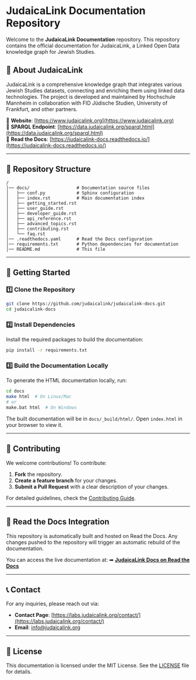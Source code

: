 # JudaicaLink Documentation Repository

Welcome to the **JudaicaLink Documentation** repository. This repository contains the official documentation for JudaicaLink, a Linked Open Data knowledge graph for Jewish Studies.

## 📖 About JudaicaLink
JudaicaLink is a comprehensive knowledge graph that integrates various Jewish Studies datasets, connecting and enriching them using linked data technologies. The project is developed and maintained by Hochschule Mannheim in collaboration with FID Jüdische Studien, University of Frankfurt, and other partners.

🔗 **Website**: [https://www.judaicalink.org](https://www.judaicalink.org)  
🔗 **SPARQL Endpoint**: [https://data.judaicalink.org/sparql.html](https://data.judaicalink.org/sparql.html)  
🔗 **Read the Docs**: [https://judaicalink-docs.readthedocs.io/](https://judaicalink-docs.readthedocs.io/)  

---

## 📂 Repository Structure

```
/
│── docs/                  # Documentation source files
│   ├── conf.py            # Sphinx configuration
│   ├── index.rst          # Main documentation index
│   ├── getting_started.rst
│   ├── user_guide.rst
│   ├── developer_guide.rst
│   ├── api_reference.rst
│   ├── advanced_topics.rst
│   ├── contributing.rst
│   └── faq.rst
│── .readthedocs.yaml      # Read the Docs configuration
│── requirements.txt       # Python dependencies for documentation
│── README.md              # This file
```

---

## 🚀 Getting Started

### 1️⃣ Clone the Repository
```sh
git clone https://github.com/judaicalink/judaicalink-docs.git
cd judaicalink-docs
```

### 2️⃣ Install Dependencies
Install the required packages to build the documentation:
```sh
pip install -r requirements.txt
```

### 3️⃣ Build the Documentation Locally
To generate the HTML documentation locally, run:
```sh
cd docs
make html  # On Linux/Mac
# or
make.bat html  # On Windows
```
The built documentation will be in `docs/_build/html/`. Open `index.html` in your browser to view it.

---

## 📄 Contributing
We welcome contributions! To contribute:
1. **Fork** the repository.
2. **Create a feature branch** for your changes.
3. **Submit a Pull Request** with a clear description of your changes.

For detailed guidelines, check the [Contributing Guide](docs/contributing.rst).

---

## 🔧 Read the Docs Integration
This repository is automatically built and hosted on Read the Docs. Any changes pushed to the repository will trigger an automatic rebuild of the documentation.

You can access the live documentation at:
➡ **[JudaicaLink Docs on Read the Docs](https://judaicalink-docs.readthedocs.io/)**

---

## 📞 Contact
For any inquiries, please reach out via:
- **Contact Page**: [https://labs.judaicalink.org/contact/](https://labs.judaicalink.org/contact/)
- **Email**: [info@judaicalink.org](mailto:info@judaicalink.org)

---

## 📜 License
This documentation is licensed under the MIT License. See the [LICENSE](LICENSE) file for details.

